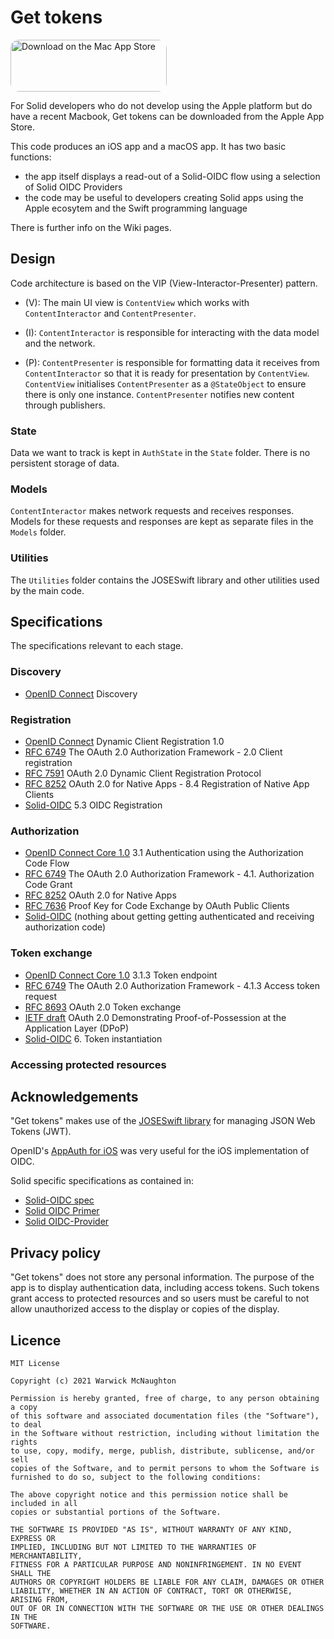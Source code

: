 #  Get tokens

<a href="https://apps.apple.com/us/app/get-tokens/id1585088360?mt=12&amp;itsct=apps_box_badge&amp;itscg=30200" style="display: inline-block; overflow: hidden; border-top-left-radius: 13px; border-top-right-radius: 13px; border-bottom-right-radius: 13px; border-bottom-left-radius: 13px; width: 250px; height: 83px;"><img src="https://tools.applemediaservices.com/api/badges/download-on-the-mac-app-store/black/en-us?size=250x83&amp;releaseDate=1631318400&h=b65ef15c992a18e9ac8528d1a720d7ac" alt="Download on the Mac App Store" style="border-top-left-radius: 13px; border-top-right-radius: 13px; border-bottom-right-radius: 13px; border-bottom-left-radius: 13px; width: 250px; height: 83px;"></a>

For Solid developers who do not develop using the Apple platform but do have a recent Macbook, Get tokens can be downloaded from the Apple App Store.

This code produces an iOS app and a macOS app.  It has two basic functions:
- the app itself displays a read-out of a Solid-OIDC flow using a selection of Solid OIDC Providers
- the code may be useful to developers creating Solid apps using the Apple ecosytem and the Swift programming language

There is further info on the Wiki pages.

## Design

Code architecture is based on the VIP (View-Interactor-Presenter) pattern.

- (V): The main UI view is `ContentView` which works with `ContentInteractor` and `ContentPresenter`. 

- (I): `ContentInteractor` is responsible for interacting with the data model and the network.

- (P): `ContentPresenter` is responsible for formatting data it receives from `ContentInteractor`
 so that it is ready for presentation by `ContentView`. `ContentView` initialises `ContentPresenter` as a `@StateObject`
 to ensure there is only one instance. `ContentPresenter` notifies new content through publishers.

### State
Data we want to track is kept in `AuthState` in the `State` folder.  There is no persistent storage of data.

### Models
`ContentInteractor` makes network requests and receives responses. Models for these requests and responses are kept as separate files in the `Models` folder.

### Utilities
The `Utilities` folder contains the JOSESwift library and other utilities used by the main code.



## Specifications
The specifications relevant to each stage.

### Discovery
- [OpenID Connect](https://openid.net/specs/openid-connect-discovery-1_0.html) Discovery

### Registration
- [OpenID Connect](https://openid.net/specs/openid-connect-registration-1_0.html) Dynamic Client Registration 1.0
- [RFC 6749](https://datatracker.ietf.org/doc/html/rfc6749#section-2) The OAuth 2.0 Authorization Framework - 2.0 Client registration
- [RFC 7591](https://www.rfc-editor.org/rfc/rfc7591) OAuth 2.0 Dynamic Client Registration Protocol
- [RFC 8252](https://datatracker.ietf.org/doc/html/rfc8252#section-8.4) OAuth 2.0 for Native Apps - 8.4 Registration of Native App Clients
- [Solid-OIDC](https://solid.github.io/solid-oidc/#clientids-oidc) 5.3 OIDC Registration

### Authorization
- [OpenID Connect Core 1.0](https://openid.net/specs/openid-connect-core-1_0.html#CodeFlowAuth) 3.1 Authentication using the Authorization Code Flow
- [RFC 6749](https://www.rfc-editor.org/rfc/rfc6749#section-4.1) The OAuth 2.0 Authorization Framework - 4.1.  Authorization Code Grant
- [RFC 8252](https://datatracker.ietf.org/doc/html/rfc8252) OAuth 2.0 for Native Apps
- [RFC 7636](https://datatracker.ietf.org/doc/html/rfc7636) Proof Key for Code Exchange by OAuth Public Clients
- [Solid-OIDC](https://solid.github.io/solid-oidc/) (nothing about getting getting authenticated and receiving authorization code)

### Token exchange
- [OpenID Connect Core 1.0](https://openid.net/specs/openid-connect-core-1_0.html#TokenEndpoint) 3.1.3 Token endpoint
- [RFC 6749](https://www.rfc-editor.org/rfc/rfc6749#section-4.1.3) The OAuth 2.0 Authorization Framework - 4.1.3  Access token request
- [RFC 8693](https://datatracker.ietf.org/doc/html/rfc8693) OAuth 2.0 Token exchange
- [IETF draft](https://datatracker.ietf.org/doc/html/draft-ietf-oauth-dpop-03) OAuth 2.0 Demonstrating Proof-of-Possession at the Application Layer (DPoP)
- [Solid-OIDC](https://solid.github.io/solid-oidc/#tokens) 6. Token instantiation

### Accessing protected resources


## Acknowledgements
"Get tokens" makes use of the [JOSESwift library](https://github.com/airsidemobile/JOSESwift) for managing JSON Web Tokens (JWT).

OpenID's [AppAuth for iOS](https://openid.github.io/AppAuth-iOS/) was very useful for the iOS implementation of OIDC.

Solid specific specifications as contained in:
- [Solid-OIDC spec](https://solid.github.io/solid-oidc/)
- [Solid OIDC Primer](https://solid.github.io/solid-oidc/primer/)
- [Solid OIDC-Provider](https://github.com/solid/solid-oidc-provider)


## Privacy policy
"Get tokens" does not store any personal information.   The purpose of the app is to display authentication data, including access tokens.   Such tokens grant access to protected resources and so users must be careful to not allow unauthorized access to the display or copies of the display.

## Licence
```
MIT License

Copyright (c) 2021 Warwick McNaughton

Permission is hereby granted, free of charge, to any person obtaining a copy
of this software and associated documentation files (the "Software"), to deal
in the Software without restriction, including without limitation the rights
to use, copy, modify, merge, publish, distribute, sublicense, and/or sell
copies of the Software, and to permit persons to whom the Software is
furnished to do so, subject to the following conditions:

The above copyright notice and this permission notice shall be included in all
copies or substantial portions of the Software.

THE SOFTWARE IS PROVIDED "AS IS", WITHOUT WARRANTY OF ANY KIND, EXPRESS OR
IMPLIED, INCLUDING BUT NOT LIMITED TO THE WARRANTIES OF MERCHANTABILITY,
FITNESS FOR A PARTICULAR PURPOSE AND NONINFRINGEMENT. IN NO EVENT SHALL THE
AUTHORS OR COPYRIGHT HOLDERS BE LIABLE FOR ANY CLAIM, DAMAGES OR OTHER
LIABILITY, WHETHER IN AN ACTION OF CONTRACT, TORT OR OTHERWISE, ARISING FROM,
OUT OF OR IN CONNECTION WITH THE SOFTWARE OR THE USE OR OTHER DEALINGS IN THE
SOFTWARE.
```
